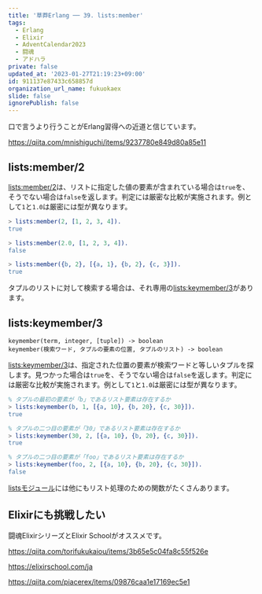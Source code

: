 ```yaml
---
title: '草莽Erlang ── 39. lists:member'
tags:
  - Erlang
  - Elixir
  - AdventCalendar2023
  - 闘魂
  - アドハラ
private: false
updated_at: '2023-01-27T21:19:23+09:00'
id: 911137e87433c658857d
organization_url_name: fukuokaex
slide: false
ignorePublish: false
---
```

口で言うより行うことがErlang習得への近道と信じています。

https://qiita.com/mnishiguchi/items/9237780e849d80a85e11

## lists:member/2

[lists:member/2](https://www.erlang.org/doc/man/lists.html#member-2)は、リストに指定した値の要素が含まれている場合は`true`を、そうでない場合は`false`を返します。判定には厳密な比較が実施されます。例として`1`と`1.0`は厳密には型が異なります。

```erlang
> lists:member(2, [1, 2, 3, 4]).
true

> lists:member(2.0, [1, 2, 3, 4]).
false

> lists:member({b, 2}, [{a, 1}, {b, 2}, {c, 3}]).
true
```

タプルのリストに対して検索する場合は、それ専用の[lists:keymember/3](https://www.erlang.org/doc/man/lists.html#keymember-3)があります。

## lists:keymember/3

```
keymember(term, integer, [tuple]) -> boolean
keymember(検索ワード, タプルの要素の位置, タプルのリスト) -> boolean
```

[lists:keymember/3](https://www.erlang.org/doc/man/lists.html#keymember-3)は、指定された位置の要素が検索ワードと等しいタプルを探します。見つかった場合は`true`を、そうでない場合は`false`を返します。判定には厳密な比較が実施されます。例として`1`と`1.0`は厳密には型が異なります。

```erlang
% タプルの最初の要素が「b」であるリスト要素は存在するか
> lists:keymember(b, 1, [{a, 10}, {b, 20}, {c, 30}]).
true

% タプルの二つ目の要素が「30」であるリスト要素は存在するか
> lists:keymember(30, 2, [{a, 10}, {b, 20}, {c, 30}]).
true

% タプルの二つ目の要素が「foo」であるリスト要素は存在するか
> lists:keymember(foo, 2, [{a, 10}, {b, 20}, {c, 30}]).
false
```

[listsモジュール](https://www.erlang.org/doc/man/lists.html)には他にもリスト処理のための関数がたくさんあります。

## Elixirにも挑戦したい

闘魂ElixirシリーズとElixir Schoolがオススメです。

https://qiita.com/torifukukaiou/items/3b65e5c04fa8c55f526e

https://elixirschool.com/ja

https://qiita.com/piacerex/items/09876caa1e17169ec5e1

